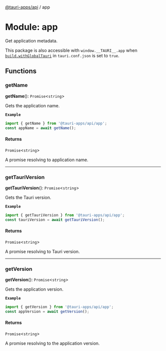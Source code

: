 [@tauri-apps/api](../README.md) / app

# Module: app

Get application metadata.

This package is also accessible with `window.__TAURI__.app` when [`build.withGlobalTauri`](https://tauri.app/v1/api/config/#buildconfig.withglobaltauri) in `tauri.conf.json` is set to `true`.

## Functions

### getName

**getName**(): `Promise`<`string`\>

Gets the application name.

**`Example`**

```typescript
import { getName } from '@tauri-apps/api/app';
const appName = await getName();
```

#### Returns

`Promise`<`string`\>

A promise resolving to application name.

___

### getTauriVersion

**getTauriVersion**(): `Promise`<`string`\>

Gets the Tauri version.

**`Example`**

```typescript
import { getTauriVersion } from '@tauri-apps/api/app';
const tauriVersion = await getTauriVersion();
```

#### Returns

`Promise`<`string`\>

A promise resolving to Tauri version.

___

### getVersion

**getVersion**(): `Promise`<`string`\>

Gets the application version.

**`Example`**

```typescript
import { getVersion } from '@tauri-apps/api/app';
const appVersion = await getVersion();
```

#### Returns

`Promise`<`string`\>

A promise resolving to the application version.
